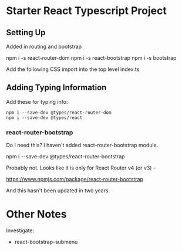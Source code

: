 # Starter React Typescript Project

## Setting Up

Added in routing and bootstrap

 npm i -s react-router-dom
 npm i -s react-bootstrap
 npm i -s bootstrap


Add the following CSS import into the top level index.ts


## Adding Typing Information

Add these for typing info:

```
npm i --save-dev @types/react-router-dom
npm i --save-dev @types/react
```


### react-router-bootstrap

Do I need this?  I haven't added react-router-bootstrap module.

 npm i --save-dev @types/react-router-bootstrap

Probably not.  Looks like it is only for React Router v4 (or v3) -

 https://www.npmjs.com/package/react-router-bootstrap

And this hasn't been updated in two years.




# Other Notes

Investigate:

* react-bootstrap-submenu







